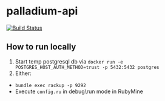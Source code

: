 # palladium-api

[![Build Status](https://travis-ci.org/flaminestone/palladium-api.svg?branch=master)](https://travis-ci.org/flaminestone/palladium-api)

## How to run locally

1. Start temp postgresql db via
  `docker run -e POSTGRES_HOST_AUTH_METHOD=trust -p 5432:5432 postgres`
2. Either:

- `bundle exec rackup -p 9292`  
- Execute `config.ru` in debug\run mode in RubyMine
